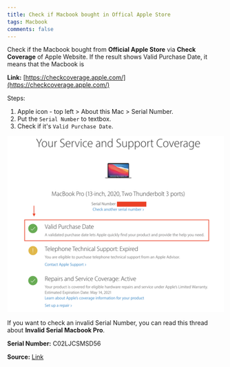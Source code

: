 ```yaml
---
title: Check if Macbook bought in Offical Apple Store
tags: Macbook
comments: false
---
```


Check if the Macbook bought from **Official Apple Store** via **Check Coverage** of Apple Website. If the result shows Valid Purchase Date, it means that the Macbook is 

**Link:** [https://checkcoverage.apple.com/](https://checkcoverage.apple.com/)

Steps:
  1. Apple icon - top left > About this Mac > Serial Number.
  2. Put the ```Serial Number``` to textbox.
  3. Check if it's ```Valid Purchase Date```.

![alt text](/assets/img/check-if-macbook-valid.png) 


If you want to check an invalid Serial Number, you can read this thread about **Invalid Serial Macbook Pro**.

**Serial Number:** C02LJCSMSD56

**Source:** [Link](https://forums.macrumors.com/threads/so-a-guy-offered-me-a-retina-macbook-pro-but-its-serial-number-is-apparently-invalid.1713635/) 

<br>
<br>
<br>
